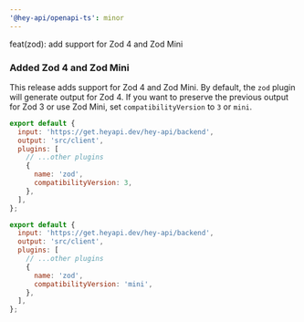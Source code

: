 ```yaml
---
'@hey-api/openapi-ts': minor
---
```


feat(zod): add support for Zod 4 and Zod Mini

### Added Zod 4 and Zod Mini

This release adds support for Zod 4 and Zod Mini. By default, the `zod` plugin will generate output for Zod 4. If you want to preserve the previous output for Zod 3 or use Zod Mini, set `compatibilityVersion` to `3` or `mini`.

```js
export default {
  input: 'https://get.heyapi.dev/hey-api/backend',
  output: 'src/client',
  plugins: [
    // ...other plugins
    {
      name: 'zod',
      compatibilityVersion: 3,
    },
  ],
};
```

```js
export default {
  input: 'https://get.heyapi.dev/hey-api/backend',
  output: 'src/client',
  plugins: [
    // ...other plugins
    {
      name: 'zod',
      compatibilityVersion: 'mini',
    },
  ],
};
```
